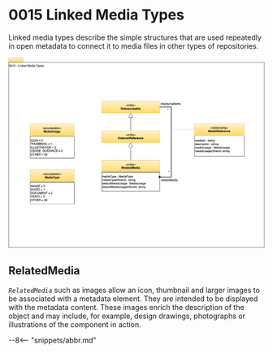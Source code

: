 <!-- SPDX-License-Identifier: CC-BY-4.0 -->
<!-- Copyright Contributors to the Egeria project. -->

# 0015 Linked Media Types

Linked media types describe the simple structures that are used repeatedly in open metadata to connect it to media files in other types of repositories.

![UML](0015-Linked-Media-Types.svg)

## RelatedMedia

*`RelatedMedia`* such as images allow an icon, thumbnail and larger images to be associated with a metadata element. They are intended to be displayed with the metadata content. These images enrich the description of the object and may include, for example, design drawings, photographs or illustrations of the component in action.

--8<-- "snippets/abbr.md"
